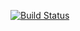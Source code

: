 [![Build Status](https://travis-ci.org/triat/yogi-bot.svg?branch=master)](https://travis-ci.org/triat/yogi-bot)
